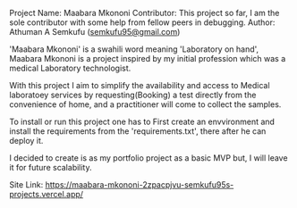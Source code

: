 Project Name: Maabara Mkononi
Contributor: This project so far, I am the sole contributor with some help from fellow peers in debugging.
Author: Athuman A Semkufu (semkufu95@gmail.com)

'Maabara Mkononi' is a swahili word meaning 'Laboratory on hand', Maabara Mkononi is a project inspired by my initial profession which was a medical Laboratory technologist.

With this project I aim to simplify the availability and access to Medical laboratoey services by requesting(Booking) a test directly from the convenience of home, and a practitioner will come to collect the samples.

To install or run this project one has to First create an envvironment and install the requirements from the 'requirements.txt', there after he can deploy it.

I decided to create is as my portfolio project as a basic MVP but, I will leave it for future scalability.

Site Link: https://maabara-mkononi-2zpacpjvu-semkufu95s-projects.vercel.app/